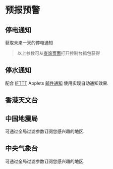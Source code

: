 # 预报预警

## 停电通知

获取未来一天的停电通知

<Route name="国家电网" author="xyqfer" example="/tingdiantz/95598/36401/36101" path="/tingdiantz/95598/:orgNo/:provinceNo/:scope?" :paramsDesc="['所属省供电公司编码', '所属地市供电公司编码', '停电范围关键字']"/>

> 以上参数可从[查询页面](http://m.95598.cn/95598/woutageNotice/winitOutageNotice)打开控制台抓包获得

<Route name="南京市" author="ocleo1" example="/tingdiantz/nanjing" path="/tingdiantz/nanjing"/>

## 停水通知

配合 [IFTTT](https://ifttt.com/) Applets [邮件通知](https://ifttt.com/applets/SEvmDVKY-) 使用实现自动通知效果.

<Route name="杭州市" author="znhocn" example="/tingshuitz/hangzhou" path="/tingshuitz/hangzhou"/>

<Route name="萧山区" author="znhocn" example="/tingshuitz/xiaoshan" path="/tingshuitz/xiaoshan"/>

<Route name="大连市" author="DIYgod" example="/tingshuitz/dalian" path="/tingshuitz/dalian"/>

<Route name="广州市" author="xyqfer" example="/tingshuitz/guangzhou" path="/tingshuitz/guangzhou"/>

<Route name="东莞市" author="victoriqueko" example="/tingshuitz/dongguan" path="/tingshuitz/dongguan"/>

<Route name="西安市" author="ciaranchen" example="/tingshuitz/xian" path="/tingshuitz/xian"/>

<Route name="阳江市" author="ciaranchen" example="/tingshuitz/yangjiang" path="/tingshuitz/yangjiang"/>

<Route name="南京市" author="ocleo1" example="/tingshuitz/nanjing" path="/tingshuitz/nanjing"/>

## 香港天文台

<Route name="Current Weather Report" author="calpa" example="/hko/weather" path="/hko/weather"/>

## 中国地震局

<Route name="地震速报" author="LogicJake" example="/earthquake" path="/earthquake/:region?" :paramsDesc="['区域，0全部，1国内（默认），2国外']">

可通过全局过滤参数订阅您感兴趣的地区.

</Route>

## 中央气象台

<Route name="全国气象预警" author="ylc395" example="/weatheralarm" path="/weatheralarm">

可通过全局过滤参数订阅您感兴趣的地区.

</Route>
